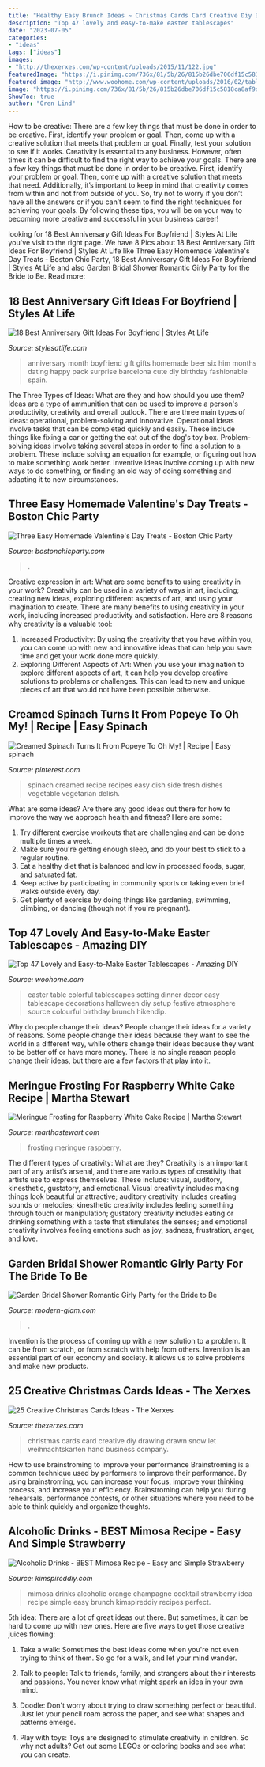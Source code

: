 ```yaml
---
title: "Healthy Easy Brunch Ideas ~ Christmas Cards Card Creative Diy Drawing Drawn Snow Let Weihnachtskarten Hand Business Company"
description: "Top 47 lovely and easy-to-make easter tablescapes"
date: "2023-07-05"
categories:
- "ideas"
tags: ["ideas"]
images:
- "http://thexerxes.com/wp-content/uploads/2015/11/122.jpg"
featuredImage: "https://i.pinimg.com/736x/81/5b/26/815b26dbe706df15c5818ca8af9d6d17.jpg"
featured_image: "http://www.woohome.com/wp-content/uploads/2016/02/tablescapes-for-easter-42.jpg"
image: "https://i.pinimg.com/736x/81/5b/26/815b26dbe706df15c5818ca8af9d6d17.jpg"
ShowToc: true
author: "Oren Lind"
---
```



How to be creative: There are a few key things that must be done in order to be creative. First, identify your problem or goal. Then, come up with a creative solution that meets that problem or goal. Finally, test your solution to see if it works.
Creativity is essential to any business. However, often times it can be difficult to find the right way to achieve your goals. There are a few key things that must be done in order to be creative. First, identify your problem or goal. Then, come up with a creative solution that meets that need. Additionally, it’s important to keep in mind that creativity comes from within and not from outside of you. So, try not to worry if you don’t have all the answers or if you can’t seem to find the right techniques for achieving your goals. By following these tips, you will be on your way to becoming more creative and successful in your business career!

	

		
looking for 18 Best Anniversary Gift Ideas For Boyfriend | Styles At Life you've visit to the right page. We have 8 Pics about 18 Best Anniversary Gift Ideas For Boyfriend | Styles At Life like Three Easy Homemade Valentine&#039;s Day Treats - Boston Chic Party, 18 Best Anniversary Gift Ideas For Boyfriend | Styles At Life and also Garden Bridal Shower Romantic Girly Party for the Bride to Be. Read more:
		
    
## 18 Best Anniversary Gift Ideas For Boyfriend | Styles At Life

<img loading=lazy src="https://i.pinimg.com/736x/c8/62/62/c86262c313c4274adf2746fa0ee7e0a5--boyfriend--months-gift-six-month-anniversary-boyfriend.jpg" onerror="this.onerror=null;this.src='https://tse1.mm.bing.net/th?id=OIP.N3Mxk5QVI0oYjRucVBneYgHaJ3&amp;pid=15.1';" alt="18 Best Anniversary Gift Ideas For Boyfriend | Styles At Life">

_Source: stylesatlife.com_

>anniversary month boyfriend gift gifts homemade beer six him months dating happy pack surprise barcelona cute diy birthday fashionable spain. 

	

The Three Types of Ideas: What are they and how should you use them?
Ideas are a type of ammunition that can be used to improve a person's productivity, creativity and overall outlook. There are three main types of ideas: operational, problem-solving and innovative.
Operational ideas involve tasks that can be completed quickly and easily. These include things like fixing a car or getting the cat out of the dog's toy box. Problem-solving ideas involve taking several steps in order to find a solution to a problem. These include solving an equation for example, or figuring out how to make something work better. Inventive ideas involve coming up with new ways to do something, or finding an old way of doing something and adapting it to new circumstances.

    
## Three Easy Homemade Valentine&#039;s Day Treats - Boston Chic Party

<img loading=lazy src="https://bostonchicparty.com/wp-content/uploads/2020/02/Easy-Homemade-Valentines-Day-Treats-Chocolate-Covered-Pretzels-Pretzel-MM-bites-Valentines-Day-Popcorn-Mix-11.jpg" onerror="this.onerror=null;this.src='https://tse1.mm.bing.net/th?id=OIP.Mi8KAxOHJj5DGJBcwCCy3wHaLH&amp;pid=15.1';" alt="Three Easy Homemade Valentine&#039;s Day Treats - Boston Chic Party">

_Source: bostonchicparty.com_

>. 

	

Creative expression in art: What are some benefits to using creativity in your work?
Creativity can be used in a variety of ways in art, including; creating new ideas, exploring different aspects of art, and using your imagination to create. There are many benefits to using creativity in your work, including increased productivity and satisfaction. Here are 8 reasons why creativity is a valuable tool: 
1. Increased Productivity: By using the creativity that you have within you, you can come up with new and innovative ideas that can help you save time and get your work done more quickly.
2. Exploring Different Aspects of Art: When you use your imagination to explore different aspects of art, it can help you develop creative solutions to problems or challenges. This can lead to new and unique pieces of art that would not have been possible otherwise. 

    
## Creamed Spinach Turns It From Popeye To Oh My! | Recipe | Easy Spinach

<img loading=lazy src="https://i.pinimg.com/736x/81/5b/26/815b26dbe706df15c5818ca8af9d6d17.jpg" onerror="this.onerror=null;this.src='https://tse1.mm.bing.net/th?id=OIP.ZLZ0PQOujRsOcFvg5XWvMwHaLG&amp;pid=15.1';" alt="Creamed Spinach Turns It From Popeye To Oh My! | Recipe | Easy spinach">

_Source: pinterest.com_

>spinach creamed recipe recipes easy dish side fresh dishes vegetable vegetarian delish. 

	

What are some ideas?
Are there any good ideas out there for how to improve the way we approach health and fitness? Here are some: 
1. Try different exercise workouts that are challenging and can be done multiple times a week. 
2. Make sure you're getting enough sleep, and do your best to stick to a regular routine. 
3. Eat a healthy diet that is balanced and low in processed foods, sugar, and saturated fat. 
4. Keep active by participating in community sports or taking even brief walks outside every day. 
5. Get plenty of exercise by doing things like gardening, swimming, climbing, or dancing (though not if you're pregnant).

    
## Top 47 Lovely And Easy-to-Make Easter Tablescapes - Amazing DIY

<img loading=lazy src="http://www.woohome.com/wp-content/uploads/2016/02/tablescapes-for-easter-42.jpg" onerror="this.onerror=null;this.src='https://tse1.mm.bing.net/th?id=OIP.kGzITJyjwQ2k9xbQ_LqUgAHaLH&amp;pid=15.1';" alt="Top 47 Lovely and Easy-to-Make Easter Tablescapes - Amazing DIY">

_Source: woohome.com_

>easter table colorful tablescapes setting dinner decor easy tablescape decorations halloween diy setup festive atmosphere source colourful birthday brunch hikendip. 

	

Why do people change their ideas?
People change their ideas for a variety of reasons. Some people change their ideas because they want to see the world in a different way, while others change their ideas because they want to be better off or have more money. There is no single reason people change their ideas, but there are a few factors that play into it.

    
## Meringue Frosting For Raspberry White Cake Recipe | Martha Stewart

<img loading=lazy src="http://assets.marthastewart.com/styles/wmax-1500/d30/raspberry-white-cake-mld108100/raspberry-white-cake-mld108100_sq.jpg?itok=6QXN3p1c" onerror="this.onerror=null;this.src='https://tse3.mm.bing.net/th?id=OIP.XvNpgsaeI9Gk2ubXIrCmSgHaHa&amp;pid=15.1';" alt="Meringue Frosting for Raspberry White Cake Recipe | Martha Stewart">

_Source: marthastewart.com_

>frosting meringue raspberry. 

	

The different types of creativity: What are they?
Creativity is an important part of any artist’s arsenal, and there are various types of creativity that artists use to express themselves. These include: visual, auditory, kinesthetic, gustatory, and emotional. Visual creativity includes making things look beautiful or attractive; auditory creativity includes creating sounds or melodies; kinesthetic creativity includes feeling something through touch or manipulation; gustatory creativity includes eating or drinking something with a taste that stimulates the senses; and emotional creativity involves feeling emotions such as joy, sadness, frustration, anger, and love.

    
## Garden Bridal Shower Romantic Girly Party For The Bride To Be

<img loading=lazy src="https://www.modern-glam.com/wp-content/uploads/2017/03/CP6A6478_Ashley_garden-bridal-shower-2-e1516346486801.jpg" onerror="this.onerror=null;this.src='https://tse2.mm.bing.net/th?id=OIP.V_yWYtcwDm3jBhQs-p8FWgHaE8&amp;pid=15.1';" alt="Garden Bridal Shower Romantic Girly Party for the Bride to Be">

_Source: modern-glam.com_

>. 

	

Invention is the process of coming up with a new solution to a problem. It can be from scratch, or from scratch with help from others. Invention is an essential part of our economy and society. It allows us to solve problems and make new products.

    
## 25 Creative Christmas Cards Ideas - The Xerxes

<img loading=lazy src="http://thexerxes.com/wp-content/uploads/2015/11/122.jpg" onerror="this.onerror=null;this.src='https://tse2.mm.bing.net/th?id=OIP.QNQ-BSc199RXc-SfHDtTggHaLI&amp;pid=15.1';" alt="25 Creative Christmas Cards Ideas - The Xerxes">

_Source: thexerxes.com_

>christmas cards card creative diy drawing drawn snow let weihnachtskarten hand business company. 

	

How to use brainstroming to improve your performance
Brainstroming is a common technique used by performers to improve their performance. By using brainstroming, you can increase your focus, improve your thinking process, and increase your efficiency. Brainstroming can help you during rehearsals, performance contests, or other situations where you need to be able to think quickly and organize thoughts.

    
## Alcoholic Drinks - BEST Mimosa Recipe - Easy And Simple Strawberry

<img loading=lazy src="https://kimspireddiy.com/wp-content/uploads/2019/04/acoholic-drinks-pink-mimosa-1.jpg" onerror="this.onerror=null;this.src='https://tse3.mm.bing.net/th?id=OIP.x8LGtrgyZsMyEK9LKH4xEgHaLH&amp;pid=15.1';" alt="Alcoholic Drinks - BEST Mimosa Recipe - Easy and Simple Strawberry">

_Source: kimspireddiy.com_

>mimosa drinks alcoholic orange champagne cocktail strawberry idea recipe simple easy brunch kimspireddiy recipes perfect. 

	

5th idea:
There are a lot of great ideas out there. But sometimes, it can be hard to come up with new ones. Here are five ways to get those creative juices flowing:
1. Take a walk: Sometimes the best ideas come when you're not even trying to think of them. So go for a walk, and let your mind wander.

2. Talk to people: Talk to friends, family, and strangers about their interests and passions. You never know what might spark an idea in your own mind.

3. Doodle: Don't worry about trying to draw something perfect or beautiful. Just let your pencil roam across the paper, and see what shapes and patterns emerge.

4. Play with toys: Toys are designed to stimulate creativity in children. So why not adults? Get out some LEGOs or coloring books and see what you can create.

